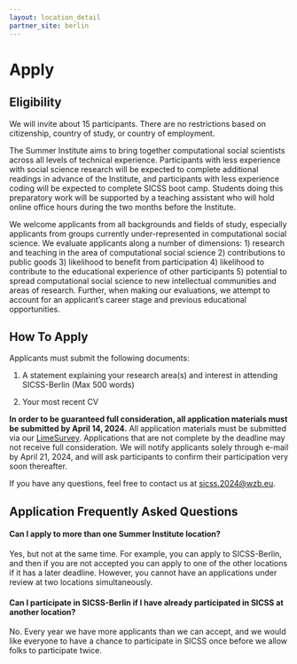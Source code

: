 ```yaml
---
layout: location_detail
partner_site: berlin
---
```


# Apply

## Eligibility

We will invite about 15 participants. There are no restrictions based on citizenship, country of study, or country of employment.

The Summer Institute aims to bring together computational social scientists across all levels of technical experience. Participants with less experience with social science research will be expected to complete additional readings in advance of the Institute, and participants with less experience coding will be expected to complete SICSS boot camp. Students doing this preparatory work will be supported by a teaching assistant who will hold online office hours during the two months before the Institute.

We welcome applicants from all backgrounds and fields of study, especially applicants from groups currently under-represented in computational social science. We evaluate applicants along a number of dimensions: 1) research and teaching in the area of computational social science 2) contributions to public goods 3) likelihood to benefit from participation 4) likelihood to contribute to the educational experience of other participants 5) potential to spread computational social science to new intellectual communities and areas of research. Further, when making our evaluations, we attempt to account for an applicant’s career stage and previous educational opportunities.

## How To Apply

Applicants must submit the following documents:

1) A statement explaining your research area(s) and interest in attending SICSS-Berlin (Max 500 words)

2) Your most recent CV

**In order to be guaranteed full consideration, all application materials must be submitted by April 14, 2024.** All application materials must be submitted via our [LimeSurvey](https://poll.wzb.eu/index.php/613839?lang=en). Applications that are not complete by the deadline may not receive full consideration. We will notify applicants solely through e-mail by April 21, 2024, and will ask participants to confirm their participation very soon thereafter.

If you have any questions, feel free to contact us at <sicss.2024@wzb.eu>.

## Application Frequently Asked Questions

#### Can I apply to more than one Summer Institute location?

Yes, but not at the same time. For example, you can apply to SICSS-Berlin, and then if you are not accepted you can apply to one of the other locations if it has a later deadline. However, you cannot have an applications under review at two locations simultaneously.

#### Can I participate in SICSS-Berlin if I have already participated in SICSS at another location?

No. Every year we have more applicants than we can accept, and we would like everyone to have a chance to participate in SICSS once before we allow folks to participate twice.
